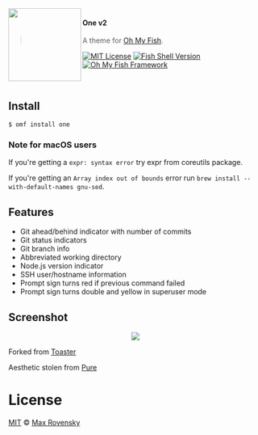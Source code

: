 <img src="https://cdn.rawgit.com/oh-my-fish/oh-my-fish/e4f1c2e0219a17e2c748b824004c8d0b38055c16/docs/logo.svg" align="left" width="144px" height="144px"/>

#### One v2
> A theme for [Oh My Fish](https://github.com/oh-my-fish/oh-my-fish).

[![MIT License](https://img.shields.io/badge/license-MIT-007EC7.svg?style=flat-square)](/LICENSE)
[![Fish Shell Version](https://img.shields.io/badge/fish-v2.2.0-007EC7.svg?style=flat-square)](https://fishshell.com)
[![Oh My Fish Framework](https://img.shields.io/badge/Oh%20My%20Fish-Framework-007EC7.svg?style=flat-square)](https://www.github.com/oh-my-fish/oh-my-fish)

<br/>


## Install

```fish
$ omf install one
```

### Note for macOS users
If you're getting a `expr: syntax error` try expr from coreutils package.

If you're getting an `Array index out of bounds` error run `brew install --with-default-names gnu-sed`.

## Features

* Git ahead/behind indicator with number of commits
* Git status indicators
* Git branch info
* Abbreviated working directory
* Node.js version indicator
* SSH user/hostname information
* Prompt sign turns red if previous command failed
* Prompt sign turns double and yellow in superuser mode

## Screenshot

<p align="center">
  <a href="http://stuffs.fivepointseven.com/i/fish-one-screenshot.png">
    <img src="http://stuffs.fivepointseven.com/i/fish-one-screenshot.png">
  </a>
</p>


Forked from [Toaster](https://github.com/oh-my-fish/theme-toaster)

Aesthetic stolen from [Pure](https://github.com/sindresorhus/pure)

# License

[MIT][mit] © [Max Rovensky](http://github.com/rdev)


[mit]:            https://opensource.org/licenses/MIT
[author]:         https://github.com/rdev

[license-badge]:  https://img.shields.io/badge/license-MIT-007EC7.svg?style=flat-square
